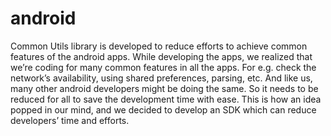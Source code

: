 # android
Common Utils library is developed to reduce efforts to achieve common features of the android apps. While developing the apps, we realized that we’re coding for many common features in all the apps. For e.g. check the network’s availability, using shared preferences, parsing, etc. And like us, many other android developers might be doing the same. So it needs to be reduced for all to save the development time with ease. This is how an idea popped in our mind, and we decided to develop an SDK which can reduce developers’ time and efforts.
